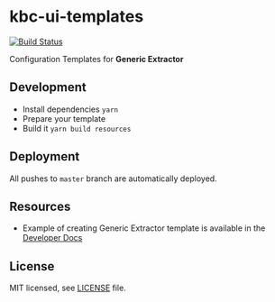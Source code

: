 # kbc-ui-templates

[![Build Status](https://app.travis-ci.com/keboola/kbc-ui-templates.svg?branch=master)](https://app.travis-ci.com/keboola/kbc-ui-templates)

Configuration Templates for **Generic Extractor**

## Development

- Install dependencies `yarn`
- Prepare your template
- Build it `yarn build resources`

## Deployment

All pushes to `master` branch are automatically deployed.

## Resources

- Example of creating Generic Extractor template is available in the
  [Developer Docs](https://developers.keboola.com/extend/generic-extractor/registration/#example)

## License

MIT licensed, see [LICENSE](./LICENSE) file.
